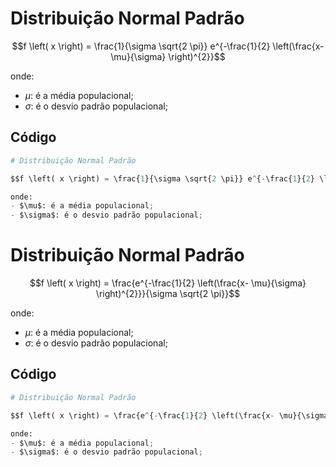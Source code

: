 # Distribuição Normal Padrão

$$f \left( x \right) = \frac{1}{\sigma \sqrt{2 \pi}} e^{-\frac{1}{2} \left(\frac{x- \mu}{\sigma} \right)^{2}}$$

onde:
- $\mu$: é a média populacional;
- $\sigma$: é o desvio padrão populacional;

## Código


```python
# Distribuição Normal Padrão

$$f \left( x \right) = \frac{1}{\sigma \sqrt{2 \pi}} e^{-\frac{1}{2} \left(\frac{x- \mu}{\sigma} \right)^{2}}$$

onde:
- $\mu$: é a média populacional;
- $\sigma$: é o desvio padrão populacional;
```

# Distribuição Normal Padrão

$$f \left( x \right) = \frac{e^{-\frac{1}{2} \left(\frac{x- \mu}{\sigma} \right)^{2}}}{\sigma \sqrt{2 \pi}}$$

onde:
- $\mu$: é a média populacional;
- $\sigma$: é o desvio padrão populacional;

## Código


```python
# Distribuição Normal Padrão

$$f \left( x \right) = \frac{e^{-\frac{1}{2} \left(\frac{x- \mu}{\sigma} \right)^{2}}}{\sigma \sqrt{2 \pi}}$$

onde:
- $\mu$: é a média populacional;
- $\sigma$: é o desvio padrão populacional;
```
